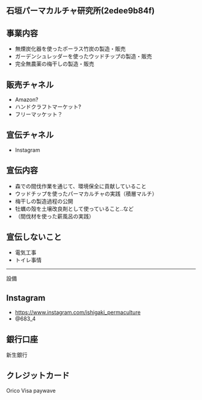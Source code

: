 石垣パーマカルチャ研究所(2edee9b84f)
---

## 事業内容
- 無煙炭化器を使ったポーラス竹炭の製造・販売
- ガーデンシュレッダーを使ったウッドチップの製造・販売
- 完全無農薬の梅干しの製造・販売

## 販売チャネル
- Amazon?
- ハンドクラフトマーケット?
- フリーマッケット？

## 宣伝チャネル
- Instagram

## 宣伝内容
- 森での間伐作業を通じて、環境保全に貢献していること
- ウッドチップを使ったパーマカルチャの実践（積層マルチ）
- 梅干しの製造過程の公開
- 牡蠣の殻を土壌改良剤として使っていること..など
- （間伐材を使った薪風呂の実践）

## 宣伝しないこと
- 電気工事
- トイレ事情

---
設備

## Instagram
- https://www.instagram.com/ishigaki_permaculture
- @683_4

## 銀行口座
新生銀行

## クレジットカード
Orico Visa paywave



